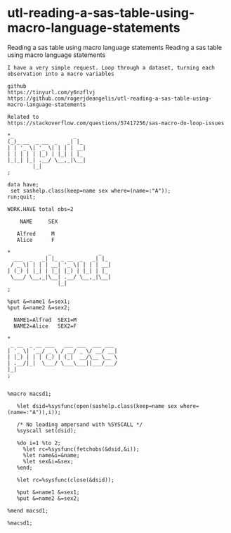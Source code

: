 # utl-reading-a-sas-table-using-macro-language-statements
Reading a sas table using macro language statements 
    Reading a sas table using macro language statements                                                        
                                                                                                               
    I have a very simple request. Loop through a dataset, turning each observation into a macro variables      
                                                                                                               
    github                                                                                                     
    https://tinyurl.com/y6nzflvj                                                                               
    https://github.com/rogerjdeangelis/utl-reading-a-sas-table-using-macro-language-statements                 
                                                                                                               
    Related to                                                                                                 
    https://stackoverflow.com/questions/57417256/sas-macro-do-loop-issues                                      
                                                                                                               
    *_                   _                                                                                     
    (_)_ __  _ __  _   _| |_                                                                                   
    | | '_ \| '_ \| | | | __|                                                                                  
    | | | | | |_) | |_| | |_                                                                                   
    |_|_| |_| .__/ \__,_|\__|                                                                                  
            |_|                                                                                                
    ;                                                                                                          
                                                                                                               
    data have;                                                                                                 
     set sashelp.class(keep=name sex where=(name=:"A"));                                                       
    run;quit;                                                                                                  
                                                                                                               
    WORK.HAVE total obs=2                                                                                      
                                                                                                               
        NAME     SEX                                                                                           
                                                                                                               
       Alfred     M                                                                                            
       Alice      F                                                                                            
                                                                                                               
    *            _               _                                                                             
      ___  _   _| |_ _ __  _   _| |_                                                                           
     / _ \| | | | __| '_ \| | | | __|                                                                          
    | (_) | |_| | |_| |_) | |_| | |_                                                                           
     \___/ \__,_|\__| .__/ \__,_|\__|                                                                          
                    |_|                                                                                        
    ;                                                                                                          
                                                                                                               
    %put &=name1 &=sex1;                                                                                       
    %put &=name2 &=sex2;                                                                                       
                                                                                                               
      NAME1=Alfred  SEX1=M                                                                                     
      NAME2=Alice   SEX2=F                                                                                     
                                                                                                               
    *                                                                                                          
     _ __  _ __ ___   ___ ___  ___ ___                                                                         
    | '_ \| '__/ _ \ / __/ _ \/ __/ __|                                                                        
    | |_) | | | (_) | (_|  __/\__ \__ \                                                                        
    | .__/|_|  \___/ \___\___||___/___/                                                                        
    |_|                                                                                                        
    ;                                                                                                          
                                                                                                               
                                                                                                               
    %macro macsd1;                                                                                             
                                                                                                               
       %let dsid=%sysfunc(open(sashelp.class(keep=name sex where=(name=:"A")),i));                             
                                                                                                               
       /* No leading ampersand with %SYSCALL */                                                                
       %syscall set(dsid);                                                                                     
                                                                                                               
       %do i=1 %to 2;                                                                                          
         %let rc=%sysfunc(fetchobs(&dsid,&i));                                                                 
         %let name&i=&name;                                                                                    
         %let sex&i=&sex;                                                                                      
       %end;                                                                                                   
                                                                                                               
       %let rc=%sysfunc(close(&dsid));                                                                         
                                                                                                               
       %put &=name1 &=sex1;                                                                                    
       %put &=name2 &=sex2;                                                                                    
                                                                                                               
    %mend macsd1;                                                                                              
                                                                                                               
    %macsd1;                                                                                                   
                                                                                                               
                                                                                                               

